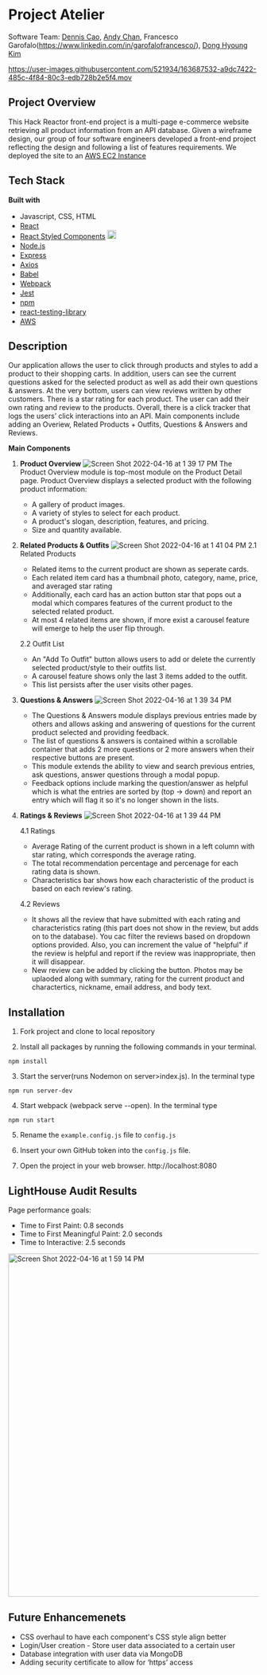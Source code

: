 # Project Atelier
Software Team: [Dennis Cao](https://www.linkedin.com/in/dennisrcao/), [Andy Chan](https://www.linkedin.com/in/andychan727/), Francesco Garofalo(https://www.linkedin.com/in/garofalofrancesco/), [Dong Hyoung Kim](https://www.linkedin.com/in/dong-hyoung-kim-7686b8222/)


https://user-images.githubusercontent.com/521934/163687532-a9dc7422-485c-4f84-80c3-edb728b2e5f4.mov


## Project Overview

This Hack Reactor front-end project is a multi-page e-commerce website retrieving all product information from an API database. 
Given a wireframe design, our group of four software engineers developed a front-end project reflecting the design and following a list of features requirements. We deployed the site to an [AWS EC2 Instance](http://ec2-18-223-212-148.us-east-2.compute.amazonaws.com:3000/)

## Tech Stack
**Built with**
- Javascript, CSS, HTML <img height="16" width="16" src="https://github.com/get-icon/geticon/raw/master/icons/javascript.svg" /><img height="16" width="16" src="https://simpleicons.org/icons/css3.svg" /><img height="16" width="16" src="https://simpleicons.org/icons/html5.svg" />
- [React](https://reactjs.org/)  <img height="16" width="16" src="https://simpleicons.org/icons/react.svg" />
- [React Styled Components](https://styled-components.com/)  <img height="18" width="18" src="https://simpleicons.org/icons/styledcomponents.svg" />
- [Node.js](https://nodejs.org/en/)  <img height="16" width="16" src="https://simpleicons.org/icons/nodedotjs.svg" />
- [Express](https://expressjs.com/)  <img height="16" width="16" src="https://github.com/get-icon/geticon/raw/master/icons/express.svg" />
- [Axios](https://www.npmjs.com/package/axios)  <img height="16" width="16" src="https://simpleicons.org/icons/nodedotjs.svg" />
- [Babel](https://babeljs.io/)  <img height="16" width="16" src="https://simpleicons.org/icons/babel.svg" />
- [Webpack](https://webpack.js.org/)  <img height="16" width="16" src="https://simpleicons.org/icons/webpack.svg" />
- [Jest](https://jestjs.io/docs/getting-started)  <img height="16" width="16" src="https://simpleicons.org/icons/jest.svg" />
- [npm](https://www.npmjs.com/)  <img height="16" width="16" src="https://simpleicons.org/icons/npm.svg" />
- [react-testing-library](https://testing-library.com/docs/react-testing-library/intro/)  <img height="16" width="16" src="https://simpleicons.org/icons/testinglibrary.svg" />
- [AWS](https://aws.amazon.com/ec2/)  <img height="16" width="16" src="https://simpleicons.org/icons/amazonaws.svg" />

## Description
Our application allows the user to click through products and styles to add a product to their shopping carts. In addition, users can see the current questions asked for the selected product as well as add their own questions & answers. At the very bottom, users can view reviews written by other customers. There is a star rating for each product. The user can add their own rating and review to the products. Overall, there is a click tracker that logs the users’ click interactions into an API.
Main components include adding an Overiew, Related Products + Outfits, Questions & Answers and Reviews.

**Main Components**
1) **Product Overview**
![Screen Shot 2022-04-16 at 1 39 17 PM](https://user-images.githubusercontent.com/521934/163690765-4c24a68a-ef57-4f91-8aa2-1ed4bcd976cb.png)
The Product Overview module is top-most module on the Product Detail page. Product Overview displays a selected product with the following product information:
    * A gallery of product images.
    * A variety of styles to select for each product.
    * A product's slogan, description, features, and pricing.
    * Size and quantity available.
    
2) **Related Products & Outfits**
![Screen Shot 2022-04-16 at 1 41 04 PM](https://user-images.githubusercontent.com/521934/163690774-c20edb44-9336-499d-91d5-36176bf5145d.png)
    2.1 Related Products
    * Related items to the current product are shown as seperate cards. 
    * Each related item card has a thumbnail photo, category, name, price, and averaged star rating
    * Additionally, each card has an action button star that pops out a modal which compares features of the current product to the selected related product. 
    * At most 4 related items are shown, if more exist a carousel feature will emerge to help the user flip through. 

    2.2 Outfit List
    * An "Add To Outfit" button allows users to add or delete the currently selected product/style to their outfits list.
    * A carousel feature shows only the last 3 items added to the outfit.
    * This list persists after the user visits other pages.

3) **Questions & Answers**
![Screen Shot 2022-04-16 at 1 39 34 PM](https://user-images.githubusercontent.com/521934/163690787-a0540031-a8ec-4274-90cb-7a06f47b97c1.png)

    * The Questions & Answers module displays previous entries made by others and allows asking and answering of questions for the current product             selected and providing feedback.
    * The list of questions & answers is contained within a scrollable container that adds 2 more questions or 2 more answers when their                       respective buttons are present.
    * This module extends the ability to view and search previous entries, ask questions, answer questions through a modal popup. 
    * Feedback options include marking the question/answer as helpful which is what the entries are sorted by (top -> down) and report an entry               which will flag it so it's no longer shown in the lists.
    
4) **Ratings & Reviews**
![Screen Shot 2022-04-16 at 1 39 44 PM](https://user-images.githubusercontent.com/521934/163690795-c80dc15c-a3ea-4d10-ae10-3b618eef9583.png)
   
   4.1 Ratings
      * Average Rating of the current product is shown in a left column with star rating, which corresponds the average rating.
      * The total recommendation percentage and percenage for each rating data is shown.
      * Characteristics bar shows how each characteristic of the product is based on each review's rating.

   4.2 Reviews
      * It shows all the review that have submitted with each rating and characteristics rating (this part does not show in the review, but adds on to the database). You cac filter the reviews based on dropdown options provided. Also, you can increment the value of "helpful" if the review is helpful and report if the review was inappropriate, then it will disappear.
      * New review can be added by clicking the button. Photos may be uplaoded along with summary, rating for the current product and charactertics, nickname, email address, and body text.

## Installation
1) Fork project and clone to local repository

2) Install all packages by running the following commands in your terminal.
```
npm install
```
3) Start the server(runs Nodemon on server>index.js). In the terminal type
```
npm run server-dev
```
4) Start webpack (webpack serve --open). In the terminal type
```
npm run start
```

5) Rename the `example.config.js` file to `config.js`

6) Insert your own GitHub token into the `config.js` file.

6) Open the project in your web browser.
http://localhost:8080

## LightHouse Audit Results

Page performance goals:
* Time to First Paint: 0.8 seconds
* Time to First Meaningful Paint: 2.0 seconds
* Time to Interactive: 2.5 seconds
<img width="690" alt="Screen Shot 2022-04-16 at 1 59 14 PM" src="https://user-images.githubusercontent.com/521934/163691730-ac056072-6b67-4ba9-bbd6-32917720f432.png">


## Future Enhancemenets

* CSS overhaul to have each component's CSS style align better
* Login/User creation - Store user data associated to a certain user
* Database integration with user data via MongoDB
* Adding security certificate to allow for ‘https’ access






